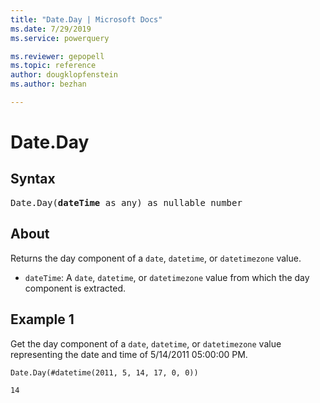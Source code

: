 ```yaml
---
title: "Date.Day | Microsoft Docs"
ms.date: 7/29/2019
ms.service: powerquery

ms.reviewer: gepopell
ms.topic: reference
author: dougklopfenstein
ms.author: bezhan

---
```

# Date.Day

## Syntax

<pre>
Date.Day(<b>dateTime</b> as any) as nullable number
</pre>
  
## About  
Returns the day component of a `date`, `datetime`, or `datetimezone` value. <ul> <li><code>dateTime</code>: A <code>date</code>, <code>datetime</code>, or <code>datetimezone</code> value from which the day component is extracted.</li> </ul>

## Example 1
Get the day component of a `date`, `datetime`, or `datetimezone` value representing the date and time of 5/14/2011 05:00:00 PM.

```powerquery-m
Date.Day(#datetime(2011, 5, 14, 17, 0, 0))
```

`14`